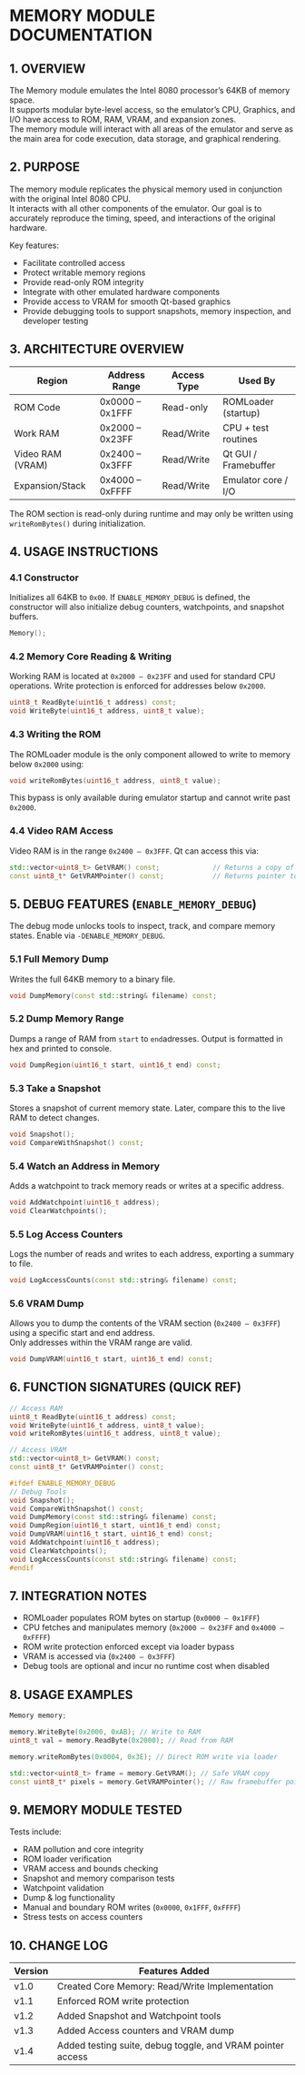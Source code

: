 # MEMORY MODULE DOCUMENTATION

## 1. OVERVIEW
The Memory module emulates the Intel 8080 processor’s 64KB of memory space.  
It supports modular byte-level access, so the emulator’s CPU, Graphics, and I/O have access to ROM, RAM, VRAM, and expansion zones.  
The memory module will interact with all areas of the emulator and serve as the main area for code execution, data storage, and graphical rendering.

## 2. PURPOSE
The memory module replicates the physical memory used in conjunction with the original Intel 8080 CPU.  
It interacts with all other components of the emulator. Our goal is to accurately reproduce the timing, speed, and interactions of the original hardware.

Key features:
- Facilitate controlled access
- Protect writable memory regions
- Provide read-only ROM integrity
- Integrate with other emulated hardware components
- Provide access to VRAM for smooth Qt-based graphics
- Provide debugging tools to support snapshots, memory inspection, and developer testing

## 3. ARCHITECTURE OVERVIEW

| Region             | Address Range       | Access Type | Used By                |
|--------------------|---------------------|-------------|------------------------|
| ROM Code           | 0x0000 – 0x1FFF     | Read-only   | ROMLoader (startup)    |
| Work RAM           | 0x2000 – 0x23FF     | Read/Write  | CPU + test routines    |
| Video RAM (VRAM)   | 0x2400 – 0x3FFF     | Read/Write  | Qt GUI / Framebuffer   |
| Expansion/Stack    | 0x4000 – 0xFFFF     | Read/Write  | Emulator core / I/O    |

The ROM section is read-only during runtime and may only be written using `writeRomBytes()` during initialization.

## 4. USAGE INSTRUCTIONS

### 4.1 Constructor

Initializes all 64KB to `0x00`. If `ENABLE_MEMORY_DEBUG` is defined, the constructor will also initialize debug counters, watchpoints, and snapshot buffers.

```cpp
Memory();
```

### 4.2 Memory Core Reading & Writing

Working RAM is located at `0x2000 – 0x23FF` and used for standard CPU operations. Write protection is enforced for addresses below `0x2000`.

```cpp
uint8_t ReadByte(uint16_t address) const;
void WriteByte(uint16_t address, uint8_t value);
```

### 4.3 Writing the ROM

The ROMLoader module is the only component allowed to write to memory below `0x2000` using:

```cpp
void writeRomBytes(uint16_t address, uint8_t value);
```

This bypass is only available during emulator startup and cannot write past `0x2000`.

### 4.4 Video RAM Access

Video RAM is in the range `0x2400 – 0x3FFF`. Qt can access this via:

```cpp
std::vector<uint8_t> GetVRAM() const;             // Returns a copy of VRAM
const uint8_t* GetVRAMPointer() const;            // Returns pointer to VRAM (read-only)
```

## 5. DEBUG FEATURES (`ENABLE_MEMORY_DEBUG`)

The debug mode unlocks tools to inspect, track, and compare memory states. Enable via `-DENABLE_MEMORY_DEBUG`.

### 5.1 Full Memory Dump

Writes the full 64KB memory to a binary file.

```cpp
void DumpMemory(const std::string& filename) const;
```

### 5.2 Dump Memory Range

Dumps a range of RAM from `start` to `end`adresses. Output is formatted in hex and printed to console.

```cpp
void DumpRegion(uint16_t start, uint16_t end) const;
```

### 5.3 Take a Snapshot

Stores a snapshot of current memory state. Later, compare this to the live RAM to detect changes.

```cpp
void Snapshot();
void CompareWithSnapshot() const;
```

### 5.4 Watch an Address in Memory

Adds a watchpoint to track memory reads or writes at a specific address.

```cpp
void AddWatchpoint(uint16_t address);
void ClearWatchpoints();
```

### 5.5 Log Access Counters

Logs the number of reads and writes to each address, exporting a summary to file.

```cpp
void LogAccessCounts(const std::string& filename) const;
```

### 5.6 VRAM Dump

Allows you to dump the contents of the VRAM section (`0x2400 – 0x3FFF`) using a specific start and end address.  
Only addresses within the VRAM range are valid.

```cpp
void DumpVRAM(uint16_t start, uint16_t end) const;
```

## 6. FUNCTION SIGNATURES (QUICK REF)

```cpp
// Access RAM
uint8_t ReadByte(uint16_t address) const;
void WriteByte(uint16_t address, uint8_t value);
void writeRomBytes(uint16_t address, uint8_t value);

// Access VRAM
std::vector<uint8_t> GetVRAM() const;
const uint8_t* GetVRAMPointer() const;

#ifdef ENABLE_MEMORY_DEBUG
// Debug Tools
void Snapshot();
void CompareWithSnapshot() const;
void DumpMemory(const std::string& filename) const;
void DumpRegion(uint16_t start, uint16_t end) const;
void DumpVRAM(uint16_t start, uint16_t end) const;
void AddWatchpoint(uint16_t address);
void ClearWatchpoints();
void LogAccessCounts(const std::string& filename) const;
#endif
```

## 7. INTEGRATION NOTES

- ROMLoader populates ROM bytes on startup (`0x0000 – 0x1FFF`)
- CPU fetches and manipulates memory (`0x2000 – 0x23FF` and `0x4000 – 0xFFFF`)
- ROM write protection enforced except via loader bypass
- VRAM is accessed via (`0x2400 – 0x3FFF`)
- Debug tools are optional and incur no runtime cost when disabled

## 8. USAGE EXAMPLES

```cpp
Memory memory;

memory.WriteByte(0x2000, 0xAB); // Write to RAM
uint8_t val = memory.ReadByte(0x2000); // Read from RAM

memory.writeRomBytes(0x0004, 0x3E); // Direct ROM write via loader

std::vector<uint8_t> frame = memory.GetVRAM(); // Safe VRAM copy
const uint8_t* pixels = memory.GetVRAMPointer(); // Raw framebuffer pointer
```

## 9. MEMORY MODULE TESTED

Tests include:
- RAM pollution and core integrity
- ROM loader verification
- VRAM access and bounds checking
- Snapshot and memory comparison tests
- Watchpoint validation
- Dump & log functionality
- Manual and boundary ROM writes (`0x0000`, `0x1FFF`, `0xFFFF`)
- Stress tests on access counters

## 10. CHANGE LOG

| Version | Features Added                                              |
|---------|-------------------------------------------------------------|
| v1.0    | Created Core Memory: Read/Write Implementation              |
| v1.1    | Enforced ROM write protection                               |
| v1.2    | Added Snapshot and Watchpoint tools                         |
| v1.3    | Added Access counters and VRAM dump                         |
| v1.4    | Added testing suite, debug toggle, and VRAM pointer access  |

